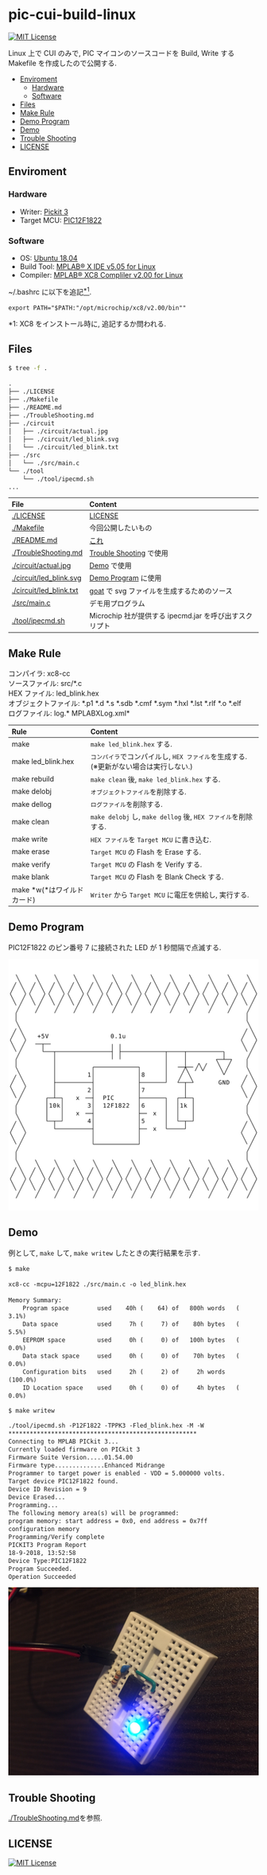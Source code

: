 # pic-cui-build-linux
[![MIT License](https://img.shields.io/badge/license-MIT-blue.svg?style=flat)](./LICENSE)

Linux 上で CUI のみで, PIC マイコンのソースコードを Build, Write する Makefile を作成したので公開する.

- [Enviroment](#enviroment)
    - [Hardware](#hardware)
    - [Software](#software)
- [Files](#files)
- [Make Rule](#make-rule)
- [Demo Program](#demo-program)
- [Demo](#demo)
- [Trouble Shooting](#trouble-shooting)
- [LICENSE](#license)

## Enviroment
### Hardware
- Writer: [Pickit 3](https://www.microchip.com/Developmenttools/ProductDetails/PG164130)
- Target MCU: [PIC12F1822](https://www.microchip.com/wwwproducts/en/PIC12F1822)

### Software
- OS: [Ubuntu 18.04](https://www.ubuntu.com/)
- Build Tool: [MPLAB® X IDE v5.05 for Linux](http://www.microchip.com/mplab/mplab-x-ide)
- Compiler: [MPLAB® XC8 Compliler v2.00 for Linux](http://www.microchip.com/mplab/compilers)

~/.bashrc に以下を追記[<sup>\*1</sup>](#note1).

```
export PATH="$PATH:"/opt/microchip/xc8/v2.00/bin""
```

<a id="note1">\*1: XC8 をインストール時に, 追記するか問われる.</a>

## Files
```bash
$ tree -f .
```

```
.
├── ./LICENSE
├── ./Makefile
├── ./README.md
├── ./TroubleShooting.md
├── ./circuit
│   ├── ./circuit/actual.jpg
│   ├── ./circuit/led_blink.svg
│   └── ./circuit/led_blink.txt
├── ./src
│   └── ./src/main.c
└── ./tool
    └── ./tool/ipecmd.sh
...
```

|File|Content|
|:--|:--|
|[./LICENSE](./LICENSE)|[LICENSE](#license)|
|[./Makefile](./Makefile)|今回公開したいもの|
|[./README.md](./README.md)|[これ](#pic-cui-build-linux)|
|[./TroubleShooting.md](./TroubleShooting.md)|[Trouble Shooting](#trouble-shooting) で使用|
|[./circuit/actual.jpg](./circuit/actual.jpg)|[Demo](#demo) で使用|
|[./circuit/led_blink.svg](./circuit/led_blink.svg)|[Demo Program](#demo-program) に使用|
|[./circuit/led_blink.txt](./circuit/led_blink.txt)|[goat](https://github.com/blampe/goat) で svg ファイルを生成するためのソース|
|[./src/main.c](./src/main.c)|デモ用プログラム|
|[./tool/ipecmd.sh](./tool/ipecmd.sh)|Microchip 社が提供する ipecmd.jar を呼び出すスクリプト|

## Make Rule
コンパイラ: xc8-cc  
ソースファイル: src/\*.c  
HEX ファイル: led_blink.hex  
オブジェクトファイル: \*.p1 \*.d \*.s \*.sdb \*.cmf \*.sym \*.hxl \*.lst \*.rlf \*.o \*.elf  
ログファイル: log.\* MPLABXLog.xml\*  

|Rule|Content|
|:--|:--|
|make|`make led_blink.hex` する.|
|make led_blink.hex|`コンパイラ`でコンパイルし, `HEX ファイル`を生成する. (※更新がない場合は実行しない.)|
|make rebuild|`make clean` 後, `make led_blink.hex` する.|
|make delobj|`オブジェクトファイル`を削除する.|
|make dellog|`ログファイル`を削除する.|
|make clean|`make delobj` し, `make dellog` 後, `HEX ファイル`を削除する.|
|make write|`HEX ファイル`を `Target MCU` に書き込む.|
|make erase|`Target MCU` の Flash を Erase する.|
|make verify|`Target MCU` の Flash を Verify する.|
|make blank|`Target MCU` の Flash を Blank Check する.|
|make *w(*はワイルドカード)|`Writer` から `Target MCU` に電圧を供給し, 実行する.|

## Demo Program
PIC12F1822 のピン番号 7 に接続された LED が 1 秒間隔で点滅する.

![Circuit](circuit/led_blink.svg "Circuit")

## Demo
例として, `make` して, `make writew` したときの実行結果を示す.

```bash
$ make
```

```
xc8-cc -mcpu=12F1822 ./src/main.c -o led_blink.hex

Memory Summary:
    Program space        used    40h (    64) of   800h words   (  3.1%)
    Data space           used     7h (     7) of    80h bytes   (  5.5%)
    EEPROM space         used     0h (     0) of   100h bytes   (  0.0%)
    Data stack space     used     0h (     0) of    70h bytes   (  0.0%)
    Configuration bits   used     2h (     2) of     2h words   (100.0%)
    ID Location space    used     0h (     0) of     4h bytes   (  0.0%)

```

```bash
$ make writew
```

```
./tool/ipecmd.sh -P12F1822 -TPPK3 -Fled_blink.hex -M -W
*****************************************************
Connecting to MPLAB PICkit 3...
Currently loaded firmware on PICkit 3
Firmware Suite Version.....01.54.00
Firmware type..............Enhanced Midrange
Programmer to target power is enabled - VDD = 5.000000 volts.
Target device PIC12F1822 found.
Device ID Revision = 9
Device Erased...
Programming...
The following memory area(s) will be programmed:
program memory: start address = 0x0, end address = 0x7ff
configuration memory
Programming/Verify complete
PICKIT3 Program Report
18-9-2018, 13:52:58
Device Type:PIC12F1822
Program Succeeded.
Operation Succeeded
```

![actual](./circuit/actual.jpg)

## Trouble Shooting

[./TroubleShooting.md](./TroubleShooting.md)を参照.

## LICENSE
[![MIT License](https://img.shields.io/badge/license-MIT-blue.svg?style=flat)](LICENSE)

